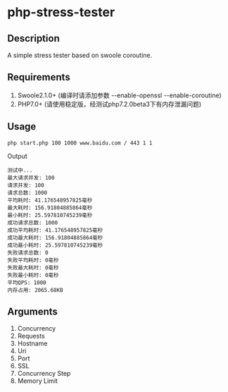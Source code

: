 # php-stress-tester

## Description
A simple stress tester based on swoole coroutine.

## Requirements
1. Swoole2.1.0+ (编译时请添加参数 --enable-openssl --enable-coroutine)
2. PHP7.0+ (请使用稳定版，经测试php7.2.0beta3下有内存泄漏问题)

## Usage
```shell
php start.php 100 1000 www.baidu.com / 443 1 1
```
Output
```shell
测试中...
最大请求并发: 100
请求并发: 100
请求总数: 1000
平均耗时: 41.176548957825毫秒
最大耗时: 156.91804885864毫秒
最小耗时: 25.597810745239毫秒
成功请求总数: 1000
成功平均耗时: 41.176548957825毫秒
成功最大耗时: 156.91804885864毫秒
成功最小耗时: 25.597810745239毫秒
失败请求总数: 0
失败平均耗时: 0毫秒
失败最大耗时: 0毫秒
失败最小耗时: 0毫秒
平均QPS: 1000
内存占用: 2065.68KB
```

## Arguments
1. Concurrency
2. Requests
3. Hostname
4. Uri
5. Port
6. SSL
7. Concurrency Step
8. Memory Limit
